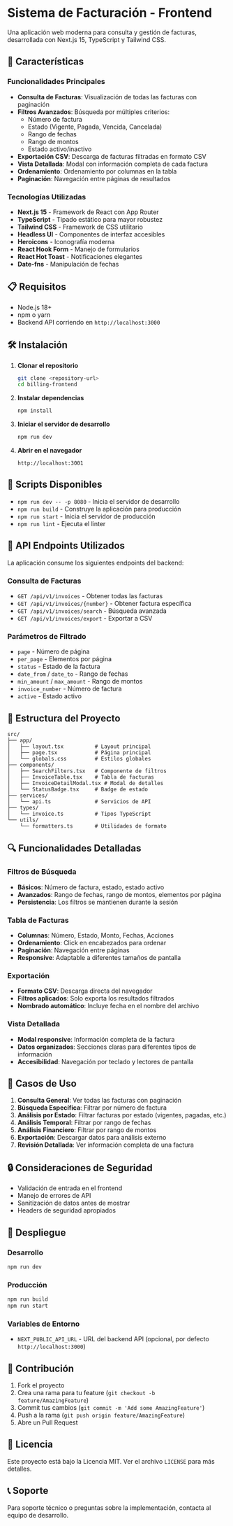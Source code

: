 # Sistema de Facturación - Frontend

Una aplicación web moderna para consulta y gestión de facturas, desarrollada con Next.js 15, TypeScript y Tailwind CSS.

## 🚀 Características

### Funcionalidades Principales
- **Consulta de Facturas**: Visualización de todas las facturas con paginación
- **Filtros Avanzados**: Búsqueda por múltiples criterios:
  - Número de factura
  - Estado (Vigente, Pagada, Vencida, Cancelada)
  - Rango de fechas
  - Rango de montos
  - Estado activo/inactivo
- **Exportación CSV**: Descarga de facturas filtradas en formato CSV
- **Vista Detallada**: Modal con información completa de cada factura
- **Ordenamiento**: Ordenamiento por columnas en la tabla
- **Paginación**: Navegación entre páginas de resultados

### Tecnologías Utilizadas
- **Next.js 15** - Framework de React con App Router
- **TypeScript** - Tipado estático para mayor robustez
- **Tailwind CSS** - Framework de CSS utilitario
- **Headless UI** - Componentes de interfaz accesibles
- **Heroicons** - Iconografía moderna
- **React Hook Form** - Manejo de formularios
- **React Hot Toast** - Notificaciones elegantes
- **Date-fns** - Manipulación de fechas

## 📋 Requisitos

- Node.js 18+ 
- npm o yarn
- Backend API corriendo en `http://localhost:3000`

## 🛠️ Instalación

1. **Clonar el repositorio**
   ```bash
   git clone <repository-url>
   cd billing-frontend
   ```

2. **Instalar dependencias**
   ```bash
   npm install
   ```

3. **Iniciar el servidor de desarrollo**
   ```bash
   npm run dev
   ```

4. **Abrir en el navegador**
   ```
   http://localhost:3001
   ```

## 🔧 Scripts Disponibles

- `npm run dev -- -p 8080` - Inicia el servidor de desarrollo
- `npm run build` - Construye la aplicación para producción
- `npm run start` - Inicia el servidor de producción
- `npm run lint` - Ejecuta el linter

## 📡 API Endpoints Utilizados

La aplicación consume los siguientes endpoints del backend:

### Consulta de Facturas
- `GET /api/v1/invoices` - Obtener todas las facturas
- `GET /api/v1/invoices/{number}` - Obtener factura específica
- `GET /api/v1/invoices/search` - Búsqueda avanzada
- `GET /api/v1/invoices/export` - Exportar a CSV

### Parámetros de Filtrado
- `page` - Número de página
- `per_page` - Elementos por página
- `status` - Estado de la factura
- `date_from` / `date_to` - Rango de fechas
- `min_amount` / `max_amount` - Rango de montos
- `invoice_number` - Número de factura
- `active` - Estado activo

## 🎨 Estructura del Proyecto

```
src/
├── app/
│   ├── layout.tsx          # Layout principal
│   ├── page.tsx            # Página principal
│   └── globals.css         # Estilos globales
├── components/
│   ├── SearchFilters.tsx   # Componente de filtros
│   ├── InvoiceTable.tsx    # Tabla de facturas
│   ├── InvoiceDetailModal.tsx # Modal de detalles
│   └── StatusBadge.tsx     # Badge de estado
├── services/
│   └── api.ts              # Servicios de API
├── types/
│   └── invoice.ts          # Tipos TypeScript
└── utils/
    └── formatters.ts       # Utilidades de formato
```

## 🔍 Funcionalidades Detalladas

### Filtros de Búsqueda
- **Básicos**: Número de factura, estado, estado activo
- **Avanzados**: Rango de fechas, rango de montos, elementos por página
- **Persistencia**: Los filtros se mantienen durante la sesión

### Tabla de Facturas
- **Columnas**: Número, Estado, Monto, Fechas, Acciones
- **Ordenamiento**: Click en encabezados para ordenar
- **Paginación**: Navegación entre páginas
- **Responsive**: Adaptable a diferentes tamaños de pantalla

### Exportación
- **Formato CSV**: Descarga directa del navegador
- **Filtros aplicados**: Solo exporta los resultados filtrados
- **Nombrado automático**: Incluye fecha en el nombre del archivo

### Vista Detallada
- **Modal responsive**: Información completa de la factura
- **Datos organizados**: Secciones claras para diferentes tipos de información
- **Accesibilidad**: Navegación por teclado y lectores de pantalla

## 🎯 Casos de Uso

1. **Consulta General**: Ver todas las facturas con paginación
2. **Búsqueda Específica**: Filtrar por número de factura
3. **Análisis por Estado**: Filtrar facturas por estado (vigentes, pagadas, etc.)
4. **Análisis Temporal**: Filtrar por rango de fechas
5. **Análisis Financiero**: Filtrar por rango de montos
6. **Exportación**: Descargar datos para análisis externo
7. **Revisión Detallada**: Ver información completa de una factura

## 🔒 Consideraciones de Seguridad

- Validación de entrada en el frontend
- Manejo de errores de API
- Sanitización de datos antes de mostrar
- Headers de seguridad apropiados

## 🚀 Despliegue

### Desarrollo
```bash
npm run dev
```

### Producción
```bash
npm run build
npm run start
```

### Variables de Entorno
- `NEXT_PUBLIC_API_URL` - URL del backend API (opcional, por defecto `http://localhost:3000`)

## 🤝 Contribución

1. Fork el proyecto
2. Crea una rama para tu feature (`git checkout -b feature/AmazingFeature`)
3. Commit tus cambios (`git commit -m 'Add some AmazingFeature'`)
4. Push a la rama (`git push origin feature/AmazingFeature`)
5. Abre un Pull Request

## 📄 Licencia

Este proyecto está bajo la Licencia MIT. Ver el archivo `LICENSE` para más detalles.

## 📞 Soporte

Para soporte técnico o preguntas sobre la implementación, contacta al equipo de desarrollo.
